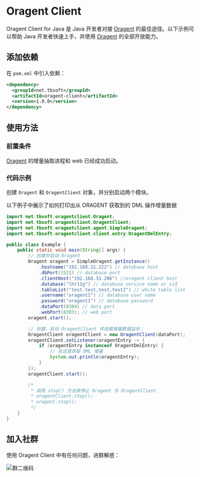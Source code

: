 # Oragent Client

Oragent Client for Java 是 Java 开发者对接 [Oragent](https://github.com/tb-soft/synjq-web/pkgs/container/oragent) 的最佳途径。以下示例可以帮助 Java 开发者快速上手，并使用 [Oragent](https://github.com/tb-soft/synjq-web/pkgs/container/oragent) 的全部开放能力。

## 添加依赖

在 `pom.xml` 中引入依赖：

```xml
<dependency>
  <groupId>net.tbsoft</groupId>
  <artifactId>oragent-client</artifactId>
  <version>1.0.0</version>
</dependency>
```

## 使用方法

### 前置条件

[Oragent](https://github.com/tb-soft/synjq-web/pkgs/container/oragent) 的增量抽取进程和 web 已经成功启动。

### 代码示例

创建 `Oragent` 和 `OragentClient` 对象，并分别启动两个模块。

以下例子中展示了如何打印出从 ORAGENT 获取到的 DML 操作增量数据

```Java
import net.tbsoft.oragentclient.Oragent;
import net.tbsoft.oragentclient.OragentClient;
import net.tbsoft.oragentclient.agent.SimpleOragent;
import net.tbsoft.oragentclient.client.entry.OragentDmlEntry;

public class Example {
    public static void main(String[] args) {
        // 创建并启动 Oragent
        Oragent oragent = SimpleOragent.getInstance()
            .hostname("192.168.31.222") // database host
            .dbPort(1521) // database port
            .clientHost("192.168.31.206") //oragent client host
            .database("lhr11g") // database service name or sid
            .tableList("test.test,test.test2") // white table list
            .username("oragent1") // database user name
            .password("oragent1") // database password
            .dataPort(8304) // data port
            .webPort(8303); // web port
        oragent.start();

        // 创建，启动 OragentClient 并挂载增量数据监听：
        OragentClient oragentClient = new OragentClient(dataPort);
        oragentClient.setListener(oragentEntry -> {
            if (oragentEntry instanceof OragentDmlEntry) {
                // 在这里获取 DML 增量
                System.out.println(oragentEntry);
            }
        });
        oragentClient.start();

        /*
         * 调用 stop() 方法来停止 Oragent 与 OragentClient
         * oragentClient.stop();
         * oragent.stop();
         */
    }
}
```

## 加入社群

使用 Oragent Client 中有任何问题，进群解惑：

![群二维码](https://image-1302181629.cos.ap-beijing.myqcloud.com/contact_me_qr.png)
